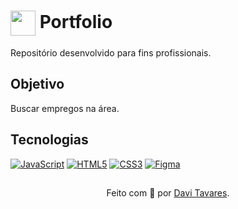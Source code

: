 <h1>
    <a href="https://www.dio.me/">
     <img align="center" width="40px" src=""></a>
    <span>Portfolio</span>
</h1>

Repositório desenvolvido para fins profissionais.
## Objetivo
Buscar empregos na área.

## Tecnologias
[![JavaScript](https://img.shields.io/badge/JavaScript-000?style=for-the-badge&logo=javascript&logoColor=30A3DC)]()
[![HTML5](https://img.shields.io/badge/HTML5-000?style=for-the-badge&logo=html5&logoColor=E94D5F)]() 
[![CSS3](https://img.shields.io/badge/CSS3-000?style=for-the-badge&logo=css3&logoColor=30A3DC)]()
[![Figma](https://img.shields.io/badge/Protótipo%20no%20Figma-000?style=for-the-badge&logo=figma&logoColor=E94D5F)](https://www.figma.com/file/NkndT2SbyHJZWLEsaM8Xn3/DIO-Lab-Portf%C3%B3lio)


##
<div align="center">Feito com 💚 por <a href="https://github.com/bessa2121">Davi Tavares</a>.</div>
